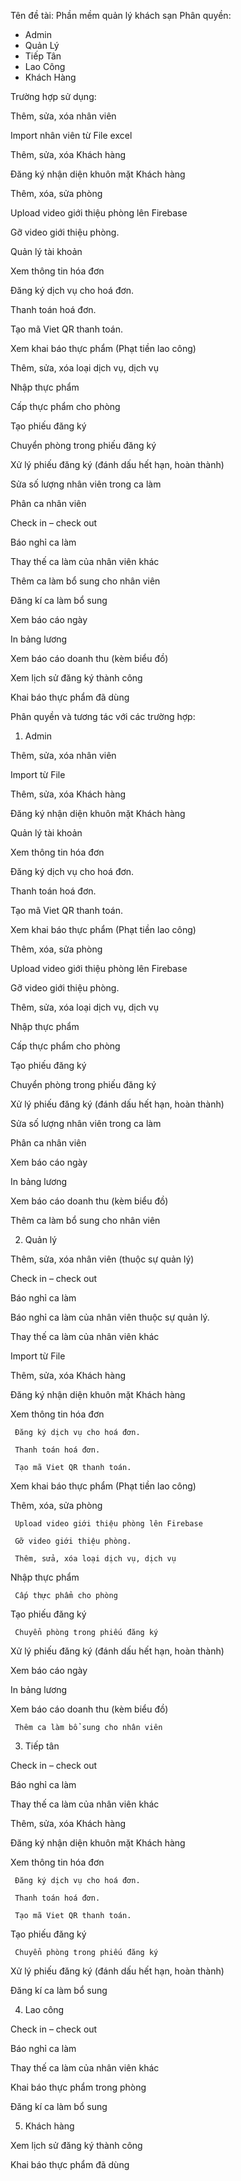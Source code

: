 
Tên đề tài: Phần mềm quản lý khách sạn
Phân quyền:
-	Admin
-	Quản Lý
-	Tiếp Tân
-	Lao Công
-	Khách Hàng
  
Trường hợp sử dụng:

Thêm, sửa, xóa nhân viên

Import nhân viên từ File excel

Thêm, sửa, xóa Khách hàng

Đăng ký nhận diện khuôn mặt Khách hàng

Thêm, xóa, sửa phòng

Upload video giới thiệu phòng lên Firebase

Gỡ video giới thiệu phòng.

Quản lý tài khoản

Xem thông tin hóa đơn

Đăng ký dịch vụ cho hoá đơn.

Thanh toán hoá đơn.

Tạo mã Viet QR thanh toán.

Xem khai báo thực phẩm (Phạt tiền lao công)

Thêm, sửa, xóa loại dịch vụ, dịch vụ

Nhập thực phẩm

Cấp thực phẩm cho phòng

Tạo phiếu đăng ký

Chuyển phòng trong phiếu đăng ký

Xử lý phiếu đăng ký (đánh dấu hết hạn, hoàn thành)

Sửa số lượng nhân viên trong ca làm

Phân ca nhân viên

Check in – check out

Báo nghỉ ca làm

Thay thế ca làm của nhân viên khác

Thêm ca làm bổ sung cho nhân viên

Đăng kí ca làm bổ sung

Xem báo cáo ngày

In bảng lương

Xem báo cáo doanh thu (kèm biểu đồ)

Xem lịch sử đăng ký thành công

Khai báo thực phẩm đã dùng

Phân quyền và tương tác với các trường hợp:

1.	Admin	

Thêm, sửa, xóa nhân viên

Import từ File

Thêm, sửa, xóa Khách hàng

Đăng ký nhận diện khuôn mặt Khách hàng

Quản lý tài khoản

Xem thông tin hóa đơn

Đăng ký dịch vụ cho hoá đơn.

Thanh toán hoá đơn.

Tạo mã Viet QR thanh toán.

Xem khai báo thực phẩm (Phạt tiền lao công)

Thêm, xóa, sửa phòng

Upload video giới thiệu phòng lên Firebase

Gỡ video giới thiệu phòng.

Thêm, sửa, xóa loại dịch vụ, dịch vụ

Nhập thực phẩm

Cấp thực phẩm cho phòng

Tạo phiếu đăng ký

Chuyển phòng trong phiếu đăng ký

Xử lý phiếu đăng ký (đánh dấu hết hạn, hoàn thành)

Sửa số lượng nhân viên trong ca làm

Phân ca nhân viên

Xem báo cáo ngày

In bảng lương

Xem báo cáo doanh thu (kèm biểu đồ)

Thêm ca làm bổ sung cho nhân viên

2.	Quản lý	    

Thêm, sửa, xóa nhân viên (thuộc sự quản lý)

Check in – check out

Báo nghỉ ca làm

Báo nghỉ ca làm của nhân viên thuộc sự quản lý.

Thay thế ca làm của nhân viên khác

Import từ File

Thêm, sửa, xóa Khách hàng

Đăng ký nhận diện khuôn mặt Khách hàng

Xem thông tin hóa đơn

     Đăng ký dịch vụ cho hoá đơn.
     
     Thanh toán hoá đơn.
     
     Tạo mã Viet QR thanh toán.

Xem khai báo thực phẩm (Phạt tiền lao công)

Thêm, xóa, sửa phòng

     Upload video giới thiệu phòng lên Firebase
     
     Gỡ video giới thiệu phòng.
     
     Thêm, sửa, xóa loại dịch vụ, dịch vụ

Nhập thực phẩm

     Cấp thực phẩm cho phòng

Tạo phiếu đăng ký

     Chuyển phòng trong phiếu đăng ký

Xử lý phiếu đăng ký (đánh dấu hết hạn, hoàn thành)

Xem báo cáo ngày

In bảng lương

Xem báo cáo doanh thu (kèm biểu đồ)

     Thêm ca làm bổ sung cho nhân viên

3.	Tiếp tân	

Check in – check out

Báo nghỉ ca làm

Thay thế ca làm của nhân viên khác

Thêm, sửa, xóa Khách hàng

Đăng ký nhận diện khuôn mặt Khách hàng

Xem thông tin hóa đơn

     Đăng ký dịch vụ cho hoá đơn.
     
     Thanh toán hoá đơn.
     
     Tạo mã Viet QR thanh toán.

Tạo phiếu đăng ký

     Chuyển phòng trong phiếu đăng ký

Xử lý phiếu đăng ký (đánh dấu hết hạn, hoàn thành)

Đăng kí ca làm bổ sung



4.	Lao công	

Check in – check out

Báo nghỉ ca làm

Thay thế ca làm của nhân viên khác

Khai báo thực phẩm trong phòng

Đăng kí ca làm bổ sung



5.	Khách hàng	

Xem lịch sử đăng ký thành công

Khai báo thực phẩm đã dùng













